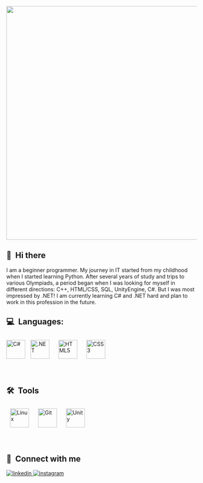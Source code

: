 

<p align="center"><img src='https://github.com/VladyslavOksenchuk/VladyslavOksenchuk/assets/50164625/aad10d1a-a26e-483f-bfb0-c01d109667c2' width=620px ></p>


## 👋 &nbsp;Hi there
I am a beginner programmer. My journey in IT started from my childhood when I started learning Python. After several years of study and trips to various Olympiads, a period began when I was looking for myself in different directions: C++, HTML/CSS, SQL, UnityEngine, C#. But I was most impressed by .NET! I am currently learning C# and .NET hard and plan to work in this profession in the future.
&nbsp;

## 💻 &nbsp;Languages:</h3>
<p align="left"> 
<a href="https://docs.microsoft.com/en-us/dotnet/csharp/" target="_blank"><img src="https://profilinator.rishav.dev/skills-assets/csharp-original.svg" alt="C#" height="50" /></a> 
<a href="https://dotnet.microsoft.com/download/dotnet-framework" target="_blank"><img style="margin: 10px" src="https://profilinator.rishav.dev/skills-assets/dot-net-original-wordmark.svg" alt=".NET" height="50" /></a>  
<a href="https://en.wikipedia.org/wiki/HTML5" target="_blank"><img style="margin: 10px" src="https://profilinator.rishav.dev/skills-assets/html5-original-wordmark.svg" alt="HTML5" height="50" /></a>  
<a href="https://www.w3schools.com/css/" target="_blank"><img style="margin: 10px" src="https://profilinator.rishav.dev/skills-assets/css3-original-wordmark.svg" alt="CSS3" height="50" /></a>  
</p>
&nbsp;

## 🛠 &nbsp;Tools
<p align="left"> 
<a href="https://www.linux.org/" target="_blank"><img style="margin: 10px" src="https://profilinator.rishav.dev/skills-assets/linux-original.svg" alt="Linux" height="50" /></a>  
<a href="https://github.com/" target="_blank"><img style="margin: 10px" src="https://profilinator.rishav.dev/skills-assets/git-scm-icon.svg" alt="Git" height="50" /></a>  
<a href="https://unity.com/" target="_blank"><img style="margin: 10px" src="https://profilinator.rishav.dev/skills-assets/unity.png" alt="Unity" height="50" /></a>
</p>
&nbsp; 

## 🤝 &nbsp;Connect with me  
<p align="left"> 
<a href="https://www.linkedin.com/in/vladyslavoksenchuk/" target="_blank">
<img src=https://img.shields.io/badge/linkedin-%231E77B5.svg?&style=for-the-badge&logo=linkedin&logoColor=white alt=linkedin style="margin-bottom: 5px;" />
</a>
<a href="https://instagram.com/_vlados003_" target="_blank">
<img src=https://img.shields.io/badge/instagram-%23000000.svg?&style=for-the-badge&logo=instagram&logoColor=white alt=instagram style="margin-bottom: 5px;" />
</a>  
</p> 
&nbsp;
<!--
## 🖥 &nbsp;My works

[![Readme Card](https://github-readme-stats.vercel.app/api/pin/?username=CyrisXD&repo=Pwnagetty&bg_color=0d1116&title_color=ce09ec&text_color=a4aacb&icon_color=007ec6)](https://github.com/CyrisXD/Pwnagetty) &nbsp;
https://github.com/RATratRa/infinity-website

&nbsp;
-->
